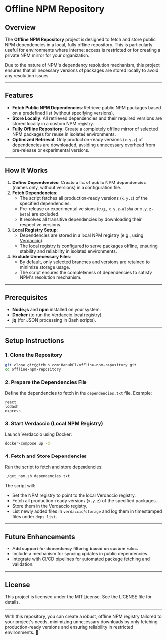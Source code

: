 # Offline NPM Repository

## Overview

The **Offline NPM Repository** project is designed to fetch and store public NPM dependencies in a local, fully offline repository. This is particularly useful for environments where internet access is restricted or for creating a private NPM mirror for your organization.

Due to the nature of NPM's dependency resolution mechanism, this project ensures that all necessary versions of packages are stored locally to avoid any resolution issues.

---

## Features

- **Fetch Public NPM Dependencies**: Retrieve public NPM packages based on a predefined list (without specifying versions).
- **Store Locally**: All retrieved dependencies and their required versions are stored locally in a custom NPM registry.
- **Fully Offline Repository**: Create a completely offline mirror of selected NPM packages for reuse in isolated environments.
- **Optimized Retrieval**: Only production-ready versions (`x.y.z`) of dependencies are downloaded, avoiding unnecessary overhead from pre-release or experimental versions.

---

## How It Works

1. **Define Dependencies**: Create a list of public NPM dependencies (names only, without versions) in a configuration file.
2. **Fetch Dependencies**:
   - The script fetches all production-ready versions (`x.y.z`) of the specified dependencies.
   - Pre-release or experimental versions (e.g., `x.y.z-alpha` or `x.y.z-beta`) are excluded.
   - It resolves all transitive dependencies by downloading their respective versions.
3. **Local Registry Setup**:
   - Dependencies are stored in a local NPM registry (e.g., using [Verdaccio](https://verdaccio.org/)).
   - The local registry is configured to serve packages offline, ensuring stability and reliability in isolated environments.
4. **Exclude Unnecessary Files**:
   - By default, only selected branches and versions are retained to minimize storage usage.
   - The script ensures the completeness of dependencies to satisfy NPM's resolution mechanism.

---

## Prerequisites

- **Node.js** and **npm** installed on your system.
- **Docker** (to run the Verdaccio local registry).
- **jq** (for JSON processing in Bash scripts).

---

## Setup Instructions

### 1. Clone the Repository
```bash
git clone git@github.com:BenukEl/offline-npm-repository.git
cd offline-npm-repository
```

### 2. Prepare the Dependencies File
Define the dependencies to fetch in the `dependencies.txt` file. Example:
```plaintext
react
lodash
express
```

### 3. Start Verdaccio (Local NPM Registry)
Launch Verdaccio using Docker:

```bash
docker-compose up -d
```

### 4. Fetch and Store Dependencies
Run the script to fetch and store dependencies:

```bash
./get_npm.sh dependencies.txt
```

The script will:
* Set the NPM registry to point to the local Verdaccio registry.
* Fetch all production-ready versions (`x.y.z`) of the specified packages.
* Store them in the Verdaccio registry.
* List newly added files in `verdaccio/storage` and log them in timestamped files under `deps_list`.

---

## Future Enhancements
* Add support for dependency filtering based on custom rules.
* Include a mechanism for syncing updates in public dependencies.
* Integrate with CI/CD pipelines for automated package fetching and validation.

---

## License
This project is licensed under the MIT License. See the LICENSE file for details.

---

With this repository, you can create a robust, offline NPM registry tailored to your project's needs, minimizing unnecessary downloads by only fetching production-ready versions and ensuring reliability in restricted environments. 🚀